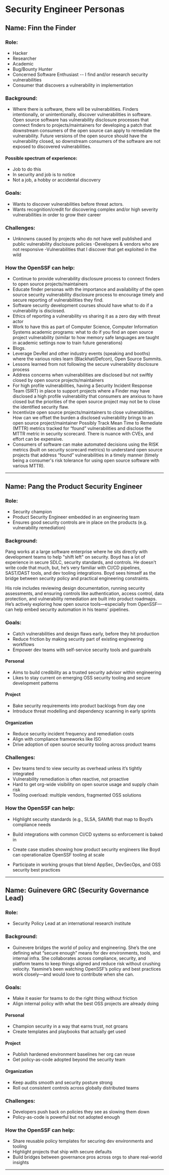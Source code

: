 
# Security Engineer Personas

## Name: Finn the Finder

### Role: 
- Hacker
- Researcher
- Academic
- Bug/Bounty Hunter
- Concerned Software Enthusiast -- I find and/or research security vulnerabilities
- Consumer that discovers a vulnerability in implementation

### Background:
- Where there is software, there will be vulnerabilities. Finders intentionally, or unintentionally, discover vulnerabilities in software. Open source software has vulnerability disclosure processes that connect finders to projects/maintainers for developing a patch that downstream consumers of the open source can apply to remediate the vulnerability. Future versions of the open source should have the vulnerability closed, so downstream consumers of the software are not exposed to discovered vulnerabilities.  

#### Possible spectrum of experience:
- Job to do this
- In security and job is to notice
- Not a job, a hobby or accidental discovery

### Goals:
- Wants to discover vulnerabilities before threat actors.
- Wants recognition/credit for discovering complex and/or high severity vulnerabilities in order to grow their career

### Challenges:
- Unknowns caused by projects who do not have well published and public vulnerability disclosure policies
-Developers & vendors who are not responsive
-Vulnerabilities that I discover that get exploited in the wild

### How the OpenSSF can help:
- Continue to provide vulnerability disclosure process to connect finders to open source projects/maintainers
- Educate finder personas with the importance and availability of the open source security vulnerability disclosure process to encourage timely and secure reporting of vulnerabilities they find. 
- Software security development courses should have what to do if a vulnerability is disclosed. 
- Ethics of reporting a vulnerability vs sharing it as a zero day with threat actor
- Work to have this as part of Computer Science, Computer Information Systems academic programs: what to do if you find an open source project vulnerability (similar to how memory safe languages are taught in academic settings now to train future generations)
- Blogs. 
- Leverage DevRel and other industry events (speaking and booths) where the various roles learn (Blackhat/Defcon), Open Source Summits. 
- Lessons learned from not following the secure vulnerability disclosure process
- Address concerns when vulnerabilities are disclosed but not swiftly closed by open source projects/maintainers
- For high profile vulnerabilities, having a Security Incident Response Team (SIRT) in place to support projects where a Finder may have disclosed a high profile vulnerability that consumers are anxious to have closed but the priorities of the open source project may not be to close the identified security flaw.
- Incentivize open source projects/maintainers to close vulnerabilities. How can we offset the burden a disclosed vulnerability brings to an open source project/maintainer 
   Possibly Track  Mean Time to Remediate (MTTR) metrics tracked for “found” vulnerabilities and disclose the MTTR metric in security scorecard. There is nuance with CVEs, and effort can be expensive.
- Consumers of software can make automated decisions using the RISK metrics (built on security scorecard metrics) to understand open source projects that address “found” vulnerabilities in a timely manner (timely being a consumer's risk tolerance for using open source software with various MTTR).

---

## Name: Pang the Product Security Engineer

### Role:

* Security champion
* Product Security Engineer embedded in an engineering team
* Ensures good security controls are in place on the products (e.g. vulnerability remediation)

### Background:

Pang works at a large software enterprise where he sits directly with development teams to help "shift left" on security. Boyd has a lot of experience in secure SDLC, security standards, and controls. He doesn't write code that much, but, he’s very familiar with CI/CD pipelines, SAST/DAST tools, and dev tooling integrations. Boyd sees himself as the bridge between security policy and practical engineering constraints.

His role includes reviewing design documentation, running security assessments, and ensuring controls like authentication, access control, data protection, and vulnerability remediation are built into product roadmaps. He’s actively exploring how open source tools—especially from OpenSSF—can help embed security automation in his teams' pipelines.

### Goals:

* Catch vulnerabilities and design flaws early, before they hit production
* Reduce friction by making security part of existing engineering workflows
* Empower dev teams with self-service security tools and guardrails

#### Personal

* Aims to build credibility as a trusted security advisor within engineering
* Likes to stay current on emerging OSS security tooling and secure development patterns

#### Project

* Bake security requirements into product backlogs from day one
* Introduce threat modelling and dependency scanning in early sprints

#### Organization

* Reduce security incident frequency and remediation costs
* Align with compliance frameworks like ISO
* Drive adoption of open source security tooling across product teams

### Challenges:

* Dev teams tend to view security as overhead unless it’s tightly integrated
* Vulnerability remediation is often reactive, not proactive
* Hard to get org-wide visibility on open source usage and supply chain risk
* Tooling overload: multiple vendors, fragmented OSS solutions

### How the OpenSSF can help:

* Highlight security standards (e.g., SLSA, SAMM) that map to Boyd’s compliance needs

* Build integrations with common CI/CD systems so enforcement is baked in

* Create case studies showing how product security engineers like Boyd can operationalize OpenSSF tooling at scale

* Participate in working groups that blend AppSec, DevSecOps, and OSS security best practices

---

## Name: Guinevere GRC (Security Governance Lead)

### Role:
- Security Policy Lead at an international research institute

### Background:
- Guinevere bridges the world of policy and engineering. She’s the one defining what “secure enough” means for dev environments, tools, and internal infra. She collaborates across compliance, security, and platform teams to keep things aligned and reduce risk without crushing velocity. Yasmine’s been watching OpenSSF’s policy and best practices work closely—and would love to contribute when she can.

### Goals:
- Make it easier for teams to do the right thing without friction
- Align internal policy with what the best OSS projects are already doing

#### Personal
- Champion security in a way that earns trust, not groans
- Create templates and playbooks that actually get used

#### Project
- Publish hardened environment baselines her org can reuse
- Get policy-as-code adopted beyond the security team

#### Organization
- Keep audits smooth and security posture strong
- Roll out consistent controls across globally distributed teams

### Challenges:
- Developers push back on policies they see as slowing them down
- Policy-as-code is powerful but not adopted enough

### How the OpenSSF can help:
- Share reusable policy templates for securing dev environments and tooling
- Highlight projects that ship with secure defaults
- Build bridges between governance pros across orgs to share real-world insights

---
